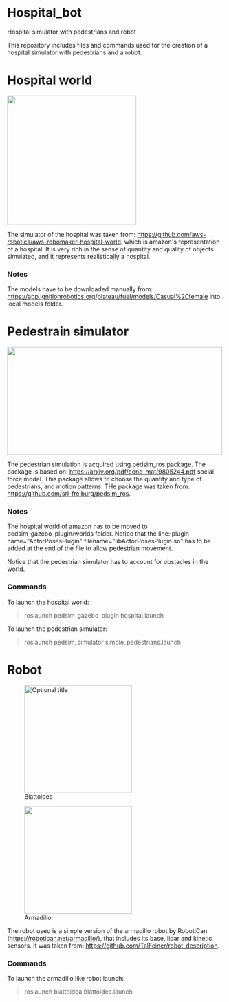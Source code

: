 # Hospital_bot
Hospital simulator with pedestrians and robot

This repository includes files and commands used for the creation of a hospital simulator with pedestrians and a robot.

# Hospital world
<img src="https://user-images.githubusercontent.com/75029654/166143327-e4caf24c-6b8a-4629-9f03-982de54fe37e.png" width="300" height="300">

The simulator of the hospital was taken from: https://github.com/aws-robotics/aws-robomaker-hospital-world.
which is amazon's representation of a hospital. It is very rich in the sense of quantity and quality of objects simulated, and it represents 
realistically a hospital.

### Notes
The models have to be downloaded manually from: https://app.ignitionrobotics.org/plateau/fuel/models/Casual%20female into local models folder.

# Pedestrain simulator
<img src="https://user-images.githubusercontent.com/75029654/166143081-f978b80b-680e-4c15-87a3-a95c89352896.png" width="500" height="250">

The pedestrian simulation is acquired using pedsim_ros package. The package is based on: https://arxiv.org/pdf/cond-mat/9805244.pdf social force model.
This package allows to choose the quantity and type of pedestrians, and motion patterns. THe package was taken from: https://github.com/srl-freiburg/pedsim_ros.

### Notes
The hospital world of amazon has to be moved to pedsim_gazebo_plugin/worlds folder. Notice that the line: plugin name="ActorPosesPlugin" filename="libActorPosesPlugin.so"
has to be added at the end of the file to allow pedestrian movement.
  
Notice that the pedestrian simulator has to account for obstacles in the world.
  
### Commands
To launch the hospital world:
> roslaunch pedsim_gazebo_plugin hospital.launch

To launch the pedestrian simulator:
> roslaunch pedsim_simulator simple_pedestrians.launch

# Robot
<figure>
  <img src="https://user-images.githubusercontent.com/75029654/166143949-f4bf762d-8f0a-431f-b968-629d54b9963e.png" width="250" height="250"title="Optional title">
  <figcaption>Blattoidea</figcaption>
</figure>

<figure>
  <img src="https://user-images.githubusercontent.com/75029654/166143515-1d70e6c3-9b27-472e-b0d3-05d21cc4456b.png" width="250" height="250"/>
  <figcaption>Armadillo</figcaption>
</figure>



The robot used is a simple version of the armadillo robot by RobotiCan (https://robotican.net/armadillo/), that includes its base, lidar and kinetic sensors.
It was taken from: https://github.com/TalFeiner/robot_description.

### Commands
To launch the armadillo like robot launch:
> roslaunch blattoidea blattoidea.launch
